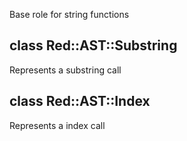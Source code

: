 

Base role for string functions

class Red::AST::Substring
-------------------------

Represents a substring call

class Red::AST::Index
---------------------

Represents a index call

